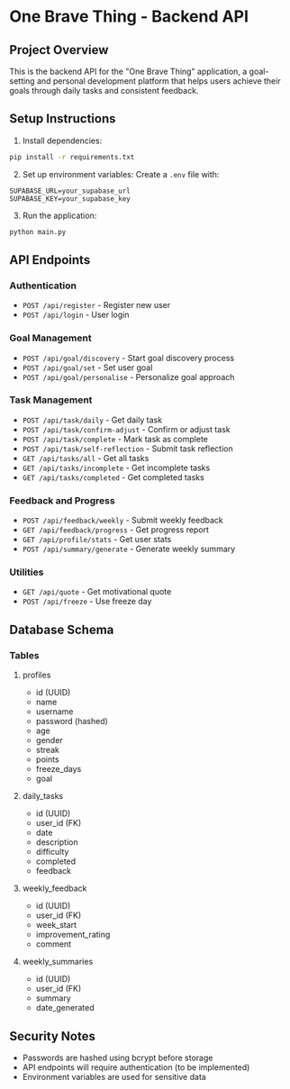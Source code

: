 # One Brave Thing - Backend API

## Project Overview
This is the backend API for the "One Brave Thing" application, a goal-setting and personal development platform that helps users achieve their goals through daily tasks and consistent feedback.

## Setup Instructions

1. Install dependencies:
```bash
pip install -r requirements.txt
```

2. Set up environment variables:
Create a `.env` file with:
```env
SUPABASE_URL=your_supabase_url
SUPABASE_KEY=your_supabase_key
```

3. Run the application:
```bash
python main.py
```

## API Endpoints

### Authentication
- `POST /api/register` - Register new user
- `POST /api/login` - User login

### Goal Management
- `POST /api/goal/discovery` - Start goal discovery process
- `POST /api/goal/set` - Set user goal
- `POST /api/goal/personalise` - Personalize goal approach

### Task Management
- `POST /api/task/daily` - Get daily task
- `POST /api/task/confirm-adjust` - Confirm or adjust task
- `POST /api/task/complete` - Mark task as complete
- `POST /api/task/self-reflection` - Submit task reflection
- `GET /api/tasks/all` - Get all tasks
- `GET /api/tasks/incomplete` - Get incomplete tasks
- `GET /api/tasks/completed` - Get completed tasks

### Feedback and Progress
- `POST /api/feedback/weekly` - Submit weekly feedback
- `GET /api/feedback/progress` - Get progress report
- `GET /api/profile/stats` - Get user stats
- `POST /api/summary/generate` - Generate weekly summary

### Utilities
- `GET /api/quote` - Get motivational quote
- `POST /api/freeze` - Use freeze day

## Database Schema

### Tables
1. profiles
   - id (UUID)
   - name
   - username
   - password (hashed)
   - age
   - gender
   - streak
   - points
   - freeze_days
   - goal

2. daily_tasks
   - id (UUID)
   - user_id (FK)
   - date
   - description
   - difficulty
   - completed
   - feedback

3. weekly_feedback
   - id (UUID)
   - user_id (FK)
   - week_start
   - improvement_rating
   - comment

4. weekly_summaries
   - id (UUID)
   - user_id (FK)
   - summary
   - date_generated

## Security Notes
- Passwords are hashed using bcrypt before storage
- API endpoints will require authentication (to be implemented)
- Environment variables are used for sensitive data